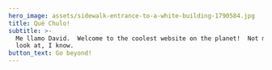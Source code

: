 ```yaml
---
hero_image: assets/sidewalk-entrance-to-a-white-building-1790584.jpg
title: Qué Chulo!
subtitle: >-
  Me llamo David.  Welcome to the coolest website on the planet!  Not much to
  look at, I know.
button_text: Go beyond!
---
```


